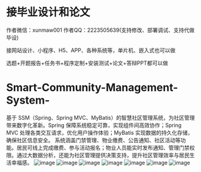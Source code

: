 # 接毕业设计和论文
作者微信：xunmaw001  作者QQ：2223505639(支持修改、部署调试、支持代做毕设)

接网站设计、小程序、H5、APP、各种系统等，单片机、嵌入式也可以做

选题+开题报告+任务书+程序定制+安装测试+论文+答辩PPT都可以做
# Smart-Community-Management-System-
基于 SSM（Spring、Spring MVC、MyBatis）的智慧社区管理系统，为社区管理带来数字化革新。Spring 保障系统稳定可靠，实现组件间高效协作；Spring MVC 处理各类交互请求，优化用户操作体验；MyBatis 实现数据的持久化存储，确保社区信息安全。  系统涵盖门禁管理、物业缴费、公告通知、社区活动等功能。居民可线上完成缴费、参与活动报名；物业人员能实时发布通知、管理门禁权限。通过大数据分析，还能为社区管理提供决策支持，提升社区管理效率与居民生活幸福感。 
![image](https://github.com/user-attachments/assets/68b1ab44-be23-46fe-ac57-244f4f8947a5)
![image](https://github.com/user-attachments/assets/e7703360-2977-435a-863d-e5c25aba5de8)
![image](https://github.com/user-attachments/assets/ac615d45-6234-47d7-a6c1-68bb5fc3d8fa)
![image](https://github.com/user-attachments/assets/94e9aff4-aecb-4edc-b0e8-05fcc416a325)
![image](https://github.com/user-attachments/assets/b95dc179-b1c9-4f6f-b74e-a6a4e16fb8e5)
![image](https://github.com/user-attachments/assets/afbcf7e4-b4e0-4e74-9adf-851d7df38b82)
![image](https://github.com/user-attachments/assets/a843a4c5-bd51-4554-99dc-436cd2affcf9)

